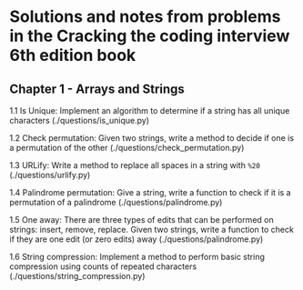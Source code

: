 # Solutions and notes from problems in the Cracking the coding interview 6th edition book

## Chapter 1 - Arrays and Strings

1.1 Is Unique: Implement an algorithm to determine if a string has all unique characters (./questions/is_unique.py)

1.2 Check permutation: Given two strings, write a method to decide if one is a permutation of the other
(./questions/check_permutation.py)

1.3 URLify: Write a method to replace all spaces in a string with `%20` (./questions/urlify.py)

1.4 Palindrome permutation: Give a string, write a function to check if it is a permutation of a palindrome
(./questions/palindrome.py)

1.5 One away: There are three types of edits that can be performed on strings: insert, remove, replace. Given two
strings, write a function to check if they are one edit (or zero edits) away (./questions/palindrome.py)

1.6 String compression: Implement a method to perform basic string compression using counts of repeated characters
(./questions/string_compression.py)
